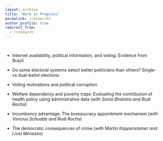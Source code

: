 ```yaml
---
layout: archive
title: "Work in Progress"
permalink: /research/
author_profile: true
redirect_from:
  - /research
---
```


$~$
* Internet availability, political information, and voting: Evidence from Brazil

* Do some electoral systems select better politicians than others? Single- vs dual-ballot elections

* Voting motivations and political corruption

* Welfare dependency and poverty traps: Evaluating the contribution of health policy using administrative data (*with Sonia Bhalotra and Rudi Rocha*)

* Incumbency advantage: The bureaucracy appointment mechanism (*with Vinícius Schuabb and Rudi Rocha*)

* The democratic consequences of crime (*with Martin Koppensteiner and Lívia Menezes*)

